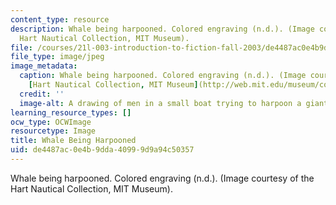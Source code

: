 ```yaml
---
content_type: resource
description: Whale being harpooned. Colored engraving (n.d.). (Image courtesy of the
  Hart Nautical Collection, MIT Museum).
file: /courses/21l-003-introduction-to-fiction-fall-2003/de4487ac0e4b9dda40999d9a94c50357_21l-003f03.jpg
file_type: image/jpeg
image_metadata:
  caption: Whale being harpooned. Colored engraving (n.d.). (Image courtesy of the
    [Hart Nautical Collection, MIT Museum](http://web.mit.edu/museum/collections/nautical.html)).
  credit: ''
  image-alt: A drawing of men in a small boat trying to harpoon a giant whale.
learning_resource_types: []
ocw_type: OCWImage
resourcetype: Image
title: Whale Being Harpooned
uid: de4487ac-0e4b-9dda-4099-9d9a94c50357
---
```

Whale being harpooned. Colored engraving (n.d.). (Image courtesy of the Hart Nautical Collection, MIT Museum).

